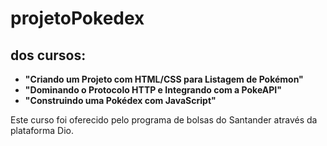 # projetoPokedex
## dos cursos:
- **"Criando um Projeto com HTML/CSS para Listagem de Pokémon"** <br>
- **"Dominando o Protocolo HTTP e Integrando com a PokeAPI"** <br>
- **"Construindo uma Pokédex com JavaScript"**

Este curso foi oferecido pelo programa de bolsas do Santander através da plataforma Dio.
